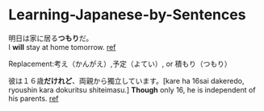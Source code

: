 # Learning-Japanese-by-Sentences

明日は家に居る**つもり**だ。   
I **will** stay at home tomorrow. 
[ref](http://nihongo.monash.edu/cgi-bin/wwwjdic?9MHJ%96%BE%93%FA%82%CD%89%C6%82%C9%8B%8F%82%E9%82%C2%82%E0%82%E8%82%BE%81B)

Replacement:考え（かんがえ）,予定（よてい）, or 積もり（つもり）


彼は１６歳**だけれど**、両親から獨立しています。[kare ha 16sai dakeredo, ryoushin kara dokuritsu shiteimasu.] 
**Though** only 16, he is independent of his parents. 
[ref](http://nihongo.monash.edu/cgi-bin/wwwjdic?9MHJ%94%DE%82%CD%82P%82U%8D%CE%82%BE%82%AF%82%EA%82%C7%81A%97%BC%90e%82%A9%82%E7%93%C6%97%A7%82%B5%82%C4%82%A2%82%DC%82%B7%81B)
